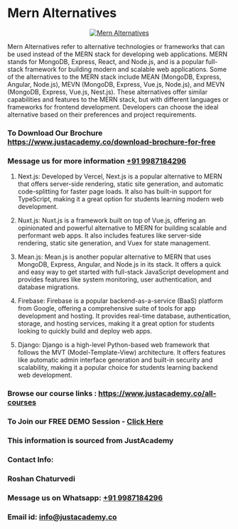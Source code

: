 # Mern Alternatives

<p align="center">
  <a href="https://justacademy.co/program-detail/mern-stack-development">
    <img src="https://justacademy.co/storage2/program_images/1704700408.webp" alt="Mern Alternatives">
  </a>
</p>


Mern Alternatives refer to alternative technologies or frameworks that can be used instead of the MERN stack for developing web applications. MERN stands for MongoDB, Express, React, and Node.js, and is a popular full-stack framework for building modern and scalable web applications. Some of the alternatives to the MERN stack include MEAN (MongoDB, Express, Angular, Node.js), MEVN (MongoDB, Express, Vue.js, Node.js), and MEVN (MongoDB, Express, Vue.js, Nest.js). These alternatives offer similar capabilities and features to the MERN stack, but with different languages or frameworks for frontend development. Developers can choose the ideal alternative based on their preferences and project requirements.
### To Download Our Brochure https://www.justacademy.co/download-brochure-for-free
### Message us for more information [+91 9987184296](https://api.whatsapp.com/send?phone=919987184296)
1) Next.js: Developed by Vercel, Next.js is a popular alternative to MERN that offers server-side rendering, static site generation, and automatic code-splitting for faster page loads. It also has built-in support for TypeScript, making it a great option for students learning modern web development.

2) Nuxt.js: Nuxt.js is a framework built on top of Vue.js, offering an opinionated and powerful alternative to MERN for building scalable and performant web apps. It also includes features like server-side rendering, static site generation, and Vuex for state management.

3) Mean.js: Mean.js is another popular alternative to MERN that uses MongoDB, Express, Angular, and Node.js in its stack. It offers a quick and easy way to get started with full-stack JavaScript development and provides features like system monitoring, user authentication, and database migrations.

4) Firebase: Firebase is a popular backend-as-a-service (BaaS) platform from Google, offering a comprehensive suite of tools for app development and hosting. It provides real-time database, authentication, storage, and hosting services, making it a great option for students looking to quickly build and deploy web apps.

5) Django: Django is a high-level Python-based web framework that follows the MVT (Model-Template-View) architecture. It offers features like automatic admin interface generation and built-in security and scalability, making it a popular choice for students learning backend web development.

### Browse our course links : https://www.justacademy.co/all-courses 
### To Join our FREE DEMO Session - [Click Here](https://www.justacademy.co/register-for-course-demo)


### This information is sourced from JustAcademy
### Contact Info:
### Roshan Chaturvedi
### Message us on Whatsapp: [+91 9987184296](https://api.whatsapp.com/send?phone=919987184296)
### Email id: [info@justacademy.co](mailto:info@justacademy.co)
                    